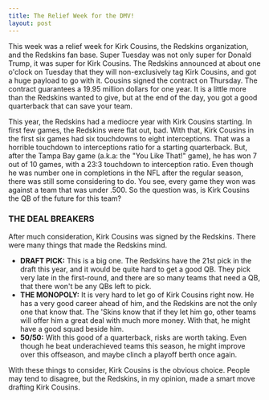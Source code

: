 ```yaml
---
title: The Relief Week for the DMV!
layout: post
---
```


This week was a relief week for Kirk Cousins, the Redskins organization, and the Redskins fan base. Super Tuesday was not only super for Donald Trump, it was super for Kirk Cousins. The Redskins announced at about one o'clock on Tuesday that they will non-exclusively tag Kirk Cousins, and got a huge payload to go with it. Cousins signed the contract on Thursday. The contract guarantees a 19.95 million dollars for one year. It is a little more than the Redskins wanted to give, but at the end of the day, you got a good quarterback that can save your team.

This year, the Redskins had a mediocre year with Kirk Cousins starting. In first few games, the Redskins were flat out, bad. With that, Kirk Cousins in the first six games had six touchdowns to eight interceptions. That was a horrible touchdown to interceptions ratio for a starting quarterback. But, after the Tampa Bay game (a.k.a: the "You Like That!" game), he has won 7 out of 10 games, with a 23:3 touchdown to interception ratio. Even though he was number one in completions in the NFL after the regular season, there was still some considering to do. You see, every game they won was against a team that was under .500. So the question was, is Kirk Cousins the QB of the future for this team?

### THE DEAL BREAKERS

After much consideration, Kirk Cousins was signed by the Redskins. There were many things that made the Redskins mind.
- **DRAFT PICK:** This is a big one. The Redskins have the 21st pick in the draft this year, and it would be quite hard to get a good QB. They pick very late in the first-round, and there are so many teams that need a QB, that there won't be any QBs left to pick.
- **THE MONOPOLY:** It is very hard to let go of Kirk Cousins right now. He has a very good career ahead of him, and the Redskins are not the only one that know that. The 'Skins know that if they let him go, other teams will offer him a great deal with much more money. With that, he might have a good squad beside him.
- **50/50:** With this good of a quarterback, risks are worth taking. Even though he beat underachieved teams this season, he might improve over this offseason, and maybe clinch a playoff berth once again.

With these things to consider, Kirk Cousins is the obvious choice. People may tend to disagree, but the Redskins, in my opinion, made a smart move drafting Kirk Cousins.
